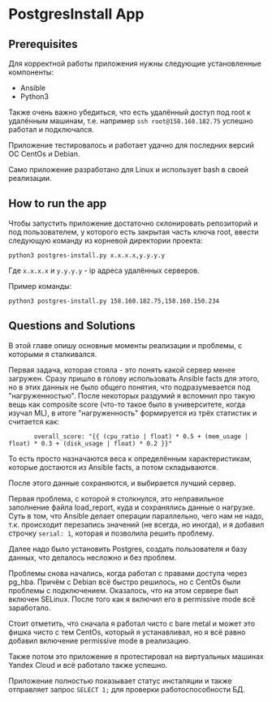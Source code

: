 # PostgresInstall App
## Prerequisites
Для корректной работы приложения нужны следующие установленные компоненты:
- Ansible
- Python3

Также очень важно убедиться, что есть удалённый доступ под root к удалённым машинам, т.е. например ```ssh root@158.160.182.75``` успешно работал и подключался.

Приложение тестировалось и работает удачно для последних версий ОС CentOs и Debian.

Само приложение разработано для Linux и использует bash в своей реализации.

## How to run the app
Чтобы запустить приложение достаточно склонировать репозиторий и под пользователем, у которого есть закрытая часть ключа root, ввести следующую команду из корневой директории проекта:

```python3 postgres-install.py x.x.x.x,y.y.y.y```

Где ```x.x.x.x``` и ```y.y.y.y``` - ip адреса удалённых серверов.

Пример команды:

```python3 postgres-install.py 158.160.182.75,158.160.150.234```

## Questions and Solutions

В этой главе опишу основные моменты реализации и проблемы, с которыми я сталкивался.

Первая задача, которая стояла - это понять какой сервер менее загружен. Сразу пришло в голову использовать Ansible facts для этого, но в этих данных не было общего понятия, что подразумевается под "нагруженностью". После некоторых раздумий я вспомнил про такую вещь как composite score (что-то такое было в университете, когда изучал ML), в итоге "нагруженность" формируется из трёх статистик и считается как:

```        overall_score: "{{ (cpu_ratio | float) * 0.5 + (mem_usage | float) * 0.3 + (disk_usage | float) * 0.2 }}" ```

То есть просто назначаются веса к определённым характеристикам, которые достаются из Ansible facts, а потом складываются.

После этого данные сохраняются, и выбирается лучший сервер.

Первая проблема, с которой я столкнулся, это неправильное заполнение файла load_report, куда и сохранялись данные о нагрузке. Суть в том, что Ansible делает операции параллельно, чего нам не надо, т.к. происходит перезапись значений (не всегда, но иногда), и я добавил строчку   ```serial: 1```, которая и позволила решить проблему.

Далее надо было установить Postgres, создать пользователя и базу данных, что делалось несложно и без проблем. 

Проблемы снова начались, когда работал с правами доступа через pg_hba. Причём с Debian всё быстро решилось, но с CentOs были проблемы с подключением. Оказалось, что на этом сервере был включен SELinux. После того как я включил его в permissive mode всё заработало.

Стоит отметить, что сначала я работал чисто с bare metal и может это фишка чисто с тем CentOs, который я устанавливал, но я всё равно добавил включение permissive mode в реализацию.

Также потом это приложение я протестировал на виртуальных машинах Yandex Cloud и всё работало также успешно.

Приложение полностью показывает статус инсталяции и также отправляет запрос ```SELECT 1;``` для проверки работоспособности БД.
